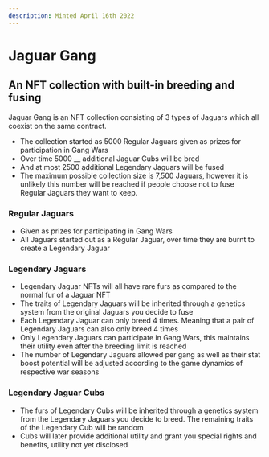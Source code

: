 ```yaml
---
description: Minted April 16th 2022
---
```


# Jaguar Gang

## An NFT collection with built-in breeding and fusing

Jaguar Gang is an NFT collection consisting of 3 types of Jaguars which all coexist on the same contract.&#x20;

* The collection started as 5000 Regular Jaguars given as prizes for participation in Gang Wars
* Over time 5000 __ additional Jaguar Cubs will be bred
* And at most 2500 additional Legendary Jaguars will be fused
* The maximum possible collection size is 7,500 Jaguars, however it is unlikely this number will be reached if people choose not to fuse Regular Jaguars they want to keep.

### Regular Jaguars

* Given as prizes for participating in Gang Wars
* All Jaguars started out as a Regular Jaguar, over time they are burnt to create a Legendary Jaguar

### Legendary Jaguars <a href="#8c7c" id="8c7c"></a>

* Legendary Jaguar NFTs will all have rare furs as compared to the normal fur of a Jaguar NFT
* The traits of Legendary Jaguars will be inherited through a genetics system from the original Jaguars you decide to fuse
* Each Legendary Jaguar can only breed 4 times. Meaning that a pair of Legendary Jaguars can also only breed 4 times
* Only Legendary Jaguars can participate in Gang Wars, this maintains their utility even after the breeding limit is reached
* The number of Legendary Jaguars allowed per gang as well as their stat boost potential will be adjusted according to the game dynamics of respective war seasons

### Legendary Jaguar Cubs <a href="#372f" id="372f"></a>

* The furs of Legendary Cubs will be inherited through a genetics system from the Legendary Jaguars you decide to breed. The remaining traits of the Legendary Cub will be random
* Cubs will later provide additional utility and grant you special rights and benefits, utility not yet disclosed
